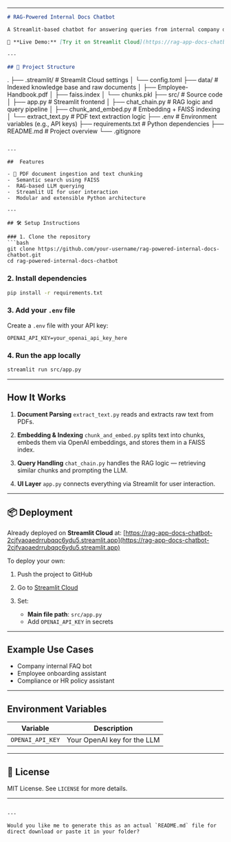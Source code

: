 

---

```markdown
# RAG-Powered Internal Docs Chatbot

A Streamlit-based chatbot for answering queries from internal company documentation (e.g., employee handbooks, policy PDFs) using Retrieval-Augmented Generation (RAG). Powered by FAISS, custom embedding pipelines, and LLMs.

🔗 **Live Demo:** [Try it on Streamlit Cloud](https://rag-app-docs-chatbot-2cjfvaoaedrrubqqc6ydu5.streamlit.app/)

---

## 📁 Project Structure

```

.
├── .streamlit/              # Streamlit Cloud settings
│   └── config.toml
├── data/                    # Indexed knowledge base and raw documents
│   ├── Employee-Handbook.pdf
│   ├── faiss.index
│   └── chunks.pkl
├── src/                     # Source code
│   ├── app.py               # Streamlit frontend
│   ├── chat\_chain.py        # RAG logic and query pipeline
│   ├── chunk\_and\_embed.py   # Embedding + FAISS indexing
│   └── extract\_text.py      # PDF text extraction logic
├── .env                     # Environment variables (e.g., API keys)
├── requirements.txt         # Python dependencies
├── README.md                # Project overview
└── .gitignore

````

---

##  Features

- 📄 PDF document ingestion and text chunking
-  Semantic search using FAISS
-  RAG-based LLM querying
-  Streamlit UI for user interaction
-  Modular and extensible Python architecture

---

## 🛠️ Setup Instructions

### 1. Clone the repository
```bash
git clone https://github.com/your-username/rag-powered-internal-docs-chatbot.git
cd rag-powered-internal-docs-chatbot
````

### 2. Install dependencies

```bash
pip install -r requirements.txt
```

### 3. Add your `.env` file

Create a `.env` file with your API key:

```env
OPENAI_API_KEY=your_openai_api_key_here
```

### 4. Run the app locally

```bash
streamlit run src/app.py
```

---

##  How It Works

1. **Document Parsing**
   `extract_text.py` reads and extracts raw text from PDFs.

2. **Embedding & Indexing**
   `chunk_and_embed.py` splits text into chunks, embeds them via OpenAI embeddings, and stores them in a FAISS index.

3. **Query Handling**
   `chat_chain.py` handles the RAG logic — retrieving similar chunks and prompting the LLM.

4. **UI Layer**
   `app.py` connects everything via Streamlit for user interaction.

---

## 📦 Deployment

Already deployed on **Streamlit Cloud** at:
 [https://rag-app-docs-chatbot-2cjfvaoaedrrubqqc6ydu5.streamlit.app](https://rag-app-docs-chatbot-2cjfvaoaedrrubqqc6ydu5.streamlit.app)

To deploy your own:

1. Push the project to GitHub
2. Go to [Streamlit Cloud](https://streamlit.io/cloud)
3. Set:

   * **Main file path**: `src/app.py`
   * Add `OPENAI_API_KEY` in secrets

---

##  Example Use Cases

* Company internal FAQ bot
* Employee onboarding assistant
* Compliance or HR policy assistant

---

##  Environment Variables

| Variable         | Description                 |
| ---------------- | --------------------------- |
| `OPENAI_API_KEY` | Your OpenAI key for the LLM |

---

## 📄 License

MIT License. See `LICENSE` for more details.

---
```

---

Would you like me to generate this as an actual `README.md` file for direct download or paste it in your folder?
```
